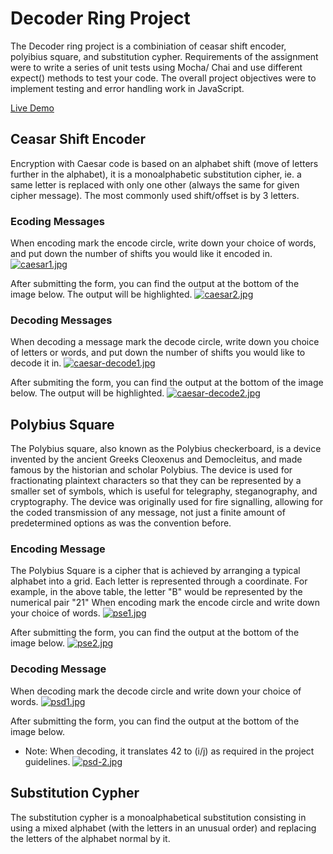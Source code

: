 # Decoder Ring Project
The Decoder ring project is a combiniation of ceasar shift encoder, polyibius square, and substitution cypher. Requirements of the assignment were to write a series of unit tests using Mocha/ Chai and use different expect() methods to test your code. The overall project objectives were to implement testing and error handling work in JavaScript. 

[Live Demo](https://decoder-ring.vercel.app/index.html)

## Ceasar Shift Encoder
Encryption with Caesar code is based on an alphabet shift (move of letters further in the alphabet), it is a monoalphabetic substitution cipher, ie. a same letter is replaced with only one other (always the same for given cipher message). The most commonly used shift/offset is by 3 letters.

### Ecoding Messages
When encoding mark the encode circle, write down your choice of words, and put down the number of shifts you would like it encoded in.
[![caesar1.jpg](https://i.postimg.cc/kgp6Vvx3/caesar1.jpg)](https://postimg.cc/sM5DqS6w)

After submitting the form, you can find the output at the bottom of the image below. The output will be highlighted.
[![caesar2.jpg](https://i.postimg.cc/pXQ3X0Mr/caesar2.jpg)](https://postimg.cc/2V60076N)

### Decoding Messages
When decoding a message mark the decode circle, write down you choice of letters or words, and put down the number of shifts you would like to decode it in.
[![caesar-decode1.jpg](https://i.postimg.cc/jq6rLqzR/caesar-decode1.jpg)](https://postimg.cc/MXGLLSPL)

After submiting the form, you can find the output at the bottom of the image below. The output will be highlighted.
[![caesar-decode2.jpg](https://i.postimg.cc/kGYsBtsj/caesar-decode2.jpg)](https://postimg.cc/4HtV0yrt)

## Polybius Square
The Polybius square, also known as the Polybius checkerboard, is a device invented by the ancient Greeks Cleoxenus and Democleitus, and made famous by the historian and scholar Polybius. The device is used for fractionating plaintext characters so that they can be represented by a smaller set of symbols, which is useful for telegraphy, steganography, and cryptography. The device was originally used for fire signalling, allowing for the coded transmission of any message, not just a finite amount of predetermined options as was the convention before.

### Encoding Message
The Polybius Square is a cipher that is achieved by arranging a typical alphabet into a grid. Each letter is represented through a coordinate. For example, in the above table, the letter "B" would be represented by the numerical pair "21"
When encoding mark the encode circle and write down your choice of words.
[![pse1.jpg](https://i.postimg.cc/C5DmFWsv/pse1.jpg)](https://postimg.cc/9wmGbgST)

After submitting the form, you can find the output at the bottom of the image below.
[![pse2.jpg](https://i.postimg.cc/RCfRnxwd/pse2.jpg)](https://postimg.cc/NLsTWVJ2)

### Decoding Message
When decoding mark the decode circle and write down your choice of words.
[![psd1.jpg](https://i.postimg.cc/hjm9xVQv/psd1.jpg)](https://postimg.cc/bDzDfDTf)

After submitting the form, you can find the output at the bottom of the image below.
- Note: When decoding, it translates 42 to (i/j) as required in the project guidelines.
[![psd-2.jpg](https://i.postimg.cc/mgdNGLGL/psd-2.jpg)](https://postimg.cc/zygRC1B6)

## Substitution Cypher
The substitution cypher is a monoalphabetical substitution consisting in using a mixed alphabet (with the letters in an unusual order) and replacing the letters of the alphabet normal by it.
